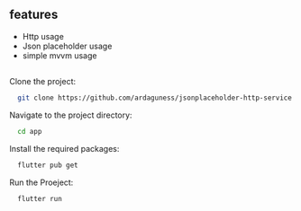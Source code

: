 ## features

- Http usage
- Json placeholder usage
- simple mvvm usage
##
Clone the project:
```bash
  git clone https://github.com/ardaguness/jsonplaceholder-http-service.git
```

Navigate to the project directory:

```bash
  cd app
```

Install the required packages:

```bash
  flutter pub get
```
Run the Proeject:

```bash
  flutter run
```

  